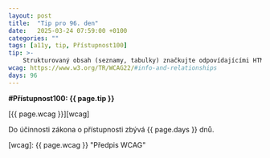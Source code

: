 ```yaml
---
layout: post
title:  "Tip pro 96. den"
date:   2025-03-24 07:59:00 +0100
categories: ""
tags: [a11y, tip, Přístupnost100]
tip: >- 
    Strukturovaný obsah (seznamy, tabulky) značkujte odpovídajícími HTML prvky (`<ul>/<ol>` pro seznamy, `<table>` pro tabulky).
wcag: https://www.w3.org/TR/WCAG22/#info-and-relationships
days: 96
---
```

**#Přístupnost100: {{ page.tip }}**

[{{ page.wcag }}][wcag]

Do účinnosti zákona o přístupnosti zbývá {{ page.days }} dnů.

[wcag]: {{ page.wcag }} "Předpis WCAG"
